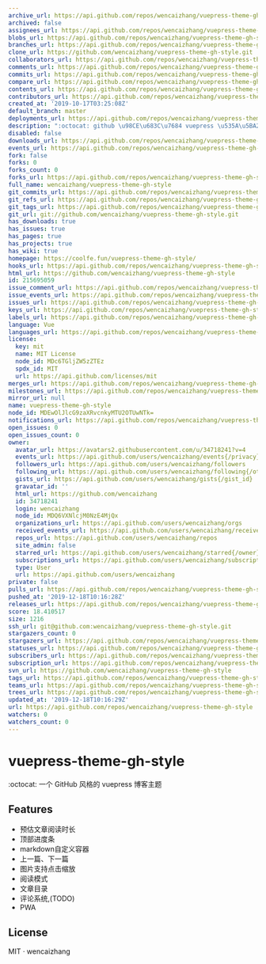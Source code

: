 ```yaml
---
archive_url: https://api.github.com/repos/wencaizhang/vuepress-theme-gh-style/{archive_format}{/ref}
archived: false
assignees_url: https://api.github.com/repos/wencaizhang/vuepress-theme-gh-style/assignees{/user}
blobs_url: https://api.github.com/repos/wencaizhang/vuepress-theme-gh-style/git/blobs{/sha}
branches_url: https://api.github.com/repos/wencaizhang/vuepress-theme-gh-style/branches{/branch}
clone_url: https://github.com/wencaizhang/vuepress-theme-gh-style.git
collaborators_url: https://api.github.com/repos/wencaizhang/vuepress-theme-gh-style/collaborators{/collaborator}
comments_url: https://api.github.com/repos/wencaizhang/vuepress-theme-gh-style/comments{/number}
commits_url: https://api.github.com/repos/wencaizhang/vuepress-theme-gh-style/commits{/sha}
compare_url: https://api.github.com/repos/wencaizhang/vuepress-theme-gh-style/compare/{base}...{head}
contents_url: https://api.github.com/repos/wencaizhang/vuepress-theme-gh-style/contents/{+path}
contributors_url: https://api.github.com/repos/wencaizhang/vuepress-theme-gh-style/contributors
created_at: '2019-10-17T03:25:08Z'
default_branch: master
deployments_url: https://api.github.com/repos/wencaizhang/vuepress-theme-gh-style/deployments
description: ":octocat: github \u98CE\u683C\u7684 vuepress \u535A\u5BA2\u4E3B\u9898"
disabled: false
downloads_url: https://api.github.com/repos/wencaizhang/vuepress-theme-gh-style/downloads
events_url: https://api.github.com/repos/wencaizhang/vuepress-theme-gh-style/events
fork: false
forks: 0
forks_count: 0
forks_url: https://api.github.com/repos/wencaizhang/vuepress-theme-gh-style/forks
full_name: wencaizhang/vuepress-theme-gh-style
git_commits_url: https://api.github.com/repos/wencaizhang/vuepress-theme-gh-style/git/commits{/sha}
git_refs_url: https://api.github.com/repos/wencaizhang/vuepress-theme-gh-style/git/refs{/sha}
git_tags_url: https://api.github.com/repos/wencaizhang/vuepress-theme-gh-style/git/tags{/sha}
git_url: git://github.com/wencaizhang/vuepress-theme-gh-style.git
has_downloads: true
has_issues: true
has_pages: true
has_projects: true
has_wiki: true
homepage: https://coolfe.fun/vuepress-theme-gh-style/
hooks_url: https://api.github.com/repos/wencaizhang/vuepress-theme-gh-style/hooks
html_url: https://github.com/wencaizhang/vuepress-theme-gh-style
id: 215695059
issue_comment_url: https://api.github.com/repos/wencaizhang/vuepress-theme-gh-style/issues/comments{/number}
issue_events_url: https://api.github.com/repos/wencaizhang/vuepress-theme-gh-style/issues/events{/number}
issues_url: https://api.github.com/repos/wencaizhang/vuepress-theme-gh-style/issues{/number}
keys_url: https://api.github.com/repos/wencaizhang/vuepress-theme-gh-style/keys{/key_id}
labels_url: https://api.github.com/repos/wencaizhang/vuepress-theme-gh-style/labels{/name}
language: Vue
languages_url: https://api.github.com/repos/wencaizhang/vuepress-theme-gh-style/languages
license:
  key: mit
  name: MIT License
  node_id: MDc6TGljZW5zZTEz
  spdx_id: MIT
  url: https://api.github.com/licenses/mit
merges_url: https://api.github.com/repos/wencaizhang/vuepress-theme-gh-style/merges
milestones_url: https://api.github.com/repos/wencaizhang/vuepress-theme-gh-style/milestones{/number}
mirror_url: null
name: vuepress-theme-gh-style
node_id: MDEwOlJlcG9zaXRvcnkyMTU2OTUwNTk=
notifications_url: https://api.github.com/repos/wencaizhang/vuepress-theme-gh-style/notifications{?since,all,participating}
open_issues: 0
open_issues_count: 0
owner:
  avatar_url: https://avatars2.githubusercontent.com/u/34718241?v=4
  events_url: https://api.github.com/users/wencaizhang/events{/privacy}
  followers_url: https://api.github.com/users/wencaizhang/followers
  following_url: https://api.github.com/users/wencaizhang/following{/other_user}
  gists_url: https://api.github.com/users/wencaizhang/gists{/gist_id}
  gravatar_id: ''
  html_url: https://github.com/wencaizhang
  id: 34718241
  login: wencaizhang
  node_id: MDQ6VXNlcjM0NzE4MjQx
  organizations_url: https://api.github.com/users/wencaizhang/orgs
  received_events_url: https://api.github.com/users/wencaizhang/received_events
  repos_url: https://api.github.com/users/wencaizhang/repos
  site_admin: false
  starred_url: https://api.github.com/users/wencaizhang/starred{/owner}{/repo}
  subscriptions_url: https://api.github.com/users/wencaizhang/subscriptions
  type: User
  url: https://api.github.com/users/wencaizhang
private: false
pulls_url: https://api.github.com/repos/wencaizhang/vuepress-theme-gh-style/pulls{/number}
pushed_at: '2019-12-18T10:16:28Z'
releases_url: https://api.github.com/repos/wencaizhang/vuepress-theme-gh-style/releases{/id}
score: 18.410517
size: 1216
ssh_url: git@github.com:wencaizhang/vuepress-theme-gh-style.git
stargazers_count: 0
stargazers_url: https://api.github.com/repos/wencaizhang/vuepress-theme-gh-style/stargazers
statuses_url: https://api.github.com/repos/wencaizhang/vuepress-theme-gh-style/statuses/{sha}
subscribers_url: https://api.github.com/repos/wencaizhang/vuepress-theme-gh-style/subscribers
subscription_url: https://api.github.com/repos/wencaizhang/vuepress-theme-gh-style/subscription
svn_url: https://github.com/wencaizhang/vuepress-theme-gh-style
tags_url: https://api.github.com/repos/wencaizhang/vuepress-theme-gh-style/tags
teams_url: https://api.github.com/repos/wencaizhang/vuepress-theme-gh-style/teams
trees_url: https://api.github.com/repos/wencaizhang/vuepress-theme-gh-style/git/trees{/sha}
updated_at: '2019-12-18T10:16:29Z'
url: https://api.github.com/repos/wencaizhang/vuepress-theme-gh-style
watchers: 0
watchers_count: 0
---
```


# vuepress-theme-gh-style

:octocat: 一个 GitHub 风格的 vuepress 博客主题

## Features

- 预估文章阅读时长
- 顶部进度条
- markdown自定义容器
- 上一篇、下一篇
- 图片支持点击缩放
- 阅读模式
- 文章目录
- 评论系统,(TODO)
- PWA

## License

MIT · wencaizhang
